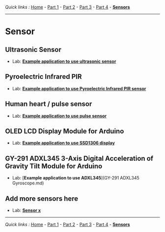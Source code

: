 *Quick links :*
[Home](/README.md) - [Part 1](../part1/README.md) - [Part 2](../part2/README.md) - [Part 3](../part3/README.md) - [Part 4](../part4/README.md) - [**Sensors**](../sensors/README.md)
***

# Sensor

## Ultrasonic Sensor

- Lab: [**Example application to use ultrasonic sensor**](ESP32S+Neopixel-LED+HC-SR04.md)

## Pyroelectric Infrared PIR

- Lab: [**Example application to use Pyroelectric Infrared PIR sensor**](ESP32S+Neopixel-LED+PIR.md)

## Human heart / pulse sensor

- Lab: [**Example application to use pulse sensor**](PULSE+RGB.md)

## OLED LCD Display Module for Arduino

- Lab: [**Example application to use SSD1306 display**](SSD1306_Display.md)

## GY-291 ADXL345 3-Axis Digital Acceleration of Gravity Tilt Module for Arduino

- Lab: [**Example application to use ADXL345**](GY-291 ADXL345 Gyroscope.md)

## Add more sensors here

- Lab: [**Sensor x**](SENSORx.md)

***
*Quick links :*
[Home](/README.md) - [Part 1](../part1/README.md) - [Part 2](../part2/README.md) - [Part 3](../part3/README.md) - [Part 4](../part4/README.md) - [**Sensors**](../sensors/README.md)
